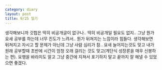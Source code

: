 ```yaml
---
category: diary
layout: post
title: 9/25 일기
---
```


생각해보니까 깃헙은 딱히 비공개글이 없구나.. 딱히 비공개일 필요도 없지..
그냥 뭔가 요새 공부를 하는데 너무 진도가 느려서.. 뭔가 뒤쳐지는 느낌이라 힘들다.
생각해보면 뒤쳐지고 자시고 할 문제가 아닌데 그냥 사람 심리가 참..
요새 늘어지는것도 맞고 내가 원래 공부할때 초반에 시간이 엄청 오래 걸리는 것도 맞고(계단식 성장론을 매우 신봉하는 편). 요행을 바라지도 말고 그냥 중간에 지쳐서 포기하지 말고 끝까지 잘 해낼 수 있었으면 좋겠다.
